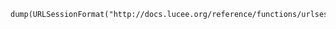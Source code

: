 ```luceescript+trycf
dump(URLSessionFormat("http://docs.lucee.org/reference/functions/urlsessionformat.html"));
```
